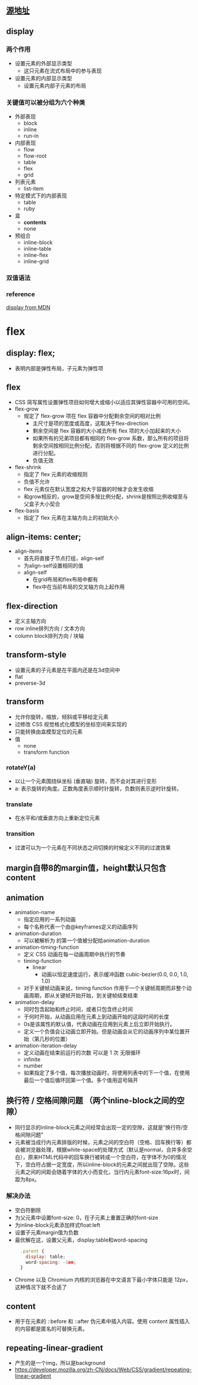## [源地址](https://codepen.io/gayane-gasparyan/pen/oPmZrV)

## display
### 两个作用
- 设置元素的外部显示类型
  - 这只元素在流式布局中的参与表现
- 设置元素的内部显示类型
  - 设置元素内部子元素的布局
### 关键值可以被分组为六个种类
- 外部表现
  - block
  - inline
  - run-in
- 内部表现
  - flow
  - flow-root
  - table
  - flex
  - grid
- 列表元素
  - list-item
- 特定模式下的内部表现
  - table
  - ruby
- 盒
  - **contents**
  - none
- 预组合
  - inline-block
  - inline-table
  - inline-flex
  - inline-grid
### 双值语法


### reference
[display from MDN](https://developer.mozilla.org/zh-CN/docs/Web/CSS/display)

# flex
## display: flex;
- 表明内部是弹性布局，子元素为弹性项
## flex
-  CSS 简写属性设置弹性项目如何增大或缩小以适应其弹性容器中可用的空间。
- flex-grow
  - 规定了 flex-grow 项在 flex 容器中分配剩余空间的相对比例
    - 主尺寸是项的宽度或高度，这取决于flex-direction
    - 剩余空间是 flex 容器的大小减去所有 flex 项的大小加起来的大小
    - 如果所有的兄弟项目都有相同的 flex-grow 系数，那么所有的项目将剩余空间按相同比例分配，否则将根据不同的 flex-grow 定义的比例进行分配。
    - 负值无效
- flex-shrink
  - 指定了 flex 元素的收缩规则
  - 负值不允许
  - flex 元素仅在默认宽度之和大于容器的时候才会发生收缩
  - 和grow相反的，grow是空间多按比例分配，shrink是按照比例收缩至与父盒子大小契合
- flex-basis
  - 指定了 flex 元素在主轴方向上的初始大小

## align-items: center;
- align-items
  - 首先将直接子节点打组，align-self
  - 为align-self设置相同的值
  - align-self
    - 在grid布局和flex布局中都有
    - flex中在当前布局的交叉轴方向上起作用

## flex-direction
- 定义主轴方向
- row inline排列方向 / 文本方向
- column block排列方向 / 块轴

## transform-style
- 设置元素的子元素是在平面内还是在3d空间中
- flat
- preverse-3d

## transform
- 允许你旋转，缩放，倾斜或平移给定元素
- 过修改 CSS 视觉格式化模型的坐标空间来实现的
- 只能转换由盒模型定位的元素
- 值
  - none
  - transform function
### rotateY(a)
- 以让一个元素围绕纵坐标 (垂直轴) 旋转，而不会对其进行变形
- a: 表示旋转的角度。正数角度表示顺时针旋转，负数则表示逆时针旋转。
### translate
- 在水平和/或垂直方向上重新定位元素
### transition
- 过渡可以为一个元素在不同状态之间切换的时候定义不同的过渡效果
## margin自带8的margin值，height默认只包含content

## animation
- animation-name
  - 指定应用的一系列动画
  - 每个名称代表一个由@keyframes定义的动画序列
- animation-duration
  - 可以被解析为 <time> 的第一个值被分配给animation-duration
- animation-timing-function
  - 定义 CSS 动画在每一动画周期中执行的节奏
  - timing-function
    - linear
      - 动画以恒定速度运行，表示缓冲函数 cubic-bezier(0.0, 0.0, 1.0, 1.0)
  - 对于关键帧动画来说，timing function 作用于一个关键帧周期而非整个动画周期，即从关键帧开始开始，到关键帧结束结束
- animation-delay
  - 同时包含起始和终止时间，或者只包含终止时间
  - 于何时开始，从动画应用在元素上到动画开始的这段时间的长度
  - 0s是该属性的默认值，代表动画在应用到元素上后立即开始执行。
  - 定义一个负值会让动画立即开始。但是动画会从它的动画序列中某位置开始（第几秒的位置）
- animation-iteration-delay
  - 定义动画在结束前运行的次数 可以是 1 次 无限循环
  - infinite
  - number
  - 如果指定了多个值，每次播放动画时，将使用列表中的下一个值，在使用最后一个值后循环回第一个值。多个值用逗号隔开

## 换行符 / 空格间隙问题 （两个inline-block之间的空隙）
- 同行显示的inline-block元素之间经常会出现一定的空隙，这就是“换行符/空格间隙问题”
- 元素被当成行内元素排版的时候，元素之间的空白符（空格、回车换行等）都会被浏览器处理，根据white-space的处理方式（默认是normal，合并多余空白），原来HTML代码中的回车换行被转成一个空白符，在字体不为0的情况下，空白符占据一定宽度，所以inline-block的元素之间就出现了空隙。这些元素之间的间距会随着字体的大小而变化，当行内元素font-size:16px时，间距为8px。
### 解决办法
- 空白符删除
- 为父元素中设置font-size: 0，在子元素上重置正确的font-size
- 为inline-block元素添加样式float:left
- 设置子元素margin值为负数
- 最优解在这，设置父元素，display:table和word-spacing
  ```javascript
    .parent {
      display: table;
      word-spacing: -1em;
    }
  ```
- Chrome 以及 Chromium 内核的浏览器在中文语言下最小字体只能是 12px，这种情况下就不合适了


## content
- 用于在元素的 ::before 和 ::after 伪元素中插入内容。使用 content 属性插入的内容都是匿名的可替换元素。

## repeating-linear-gradient
- 产生的是一个img，所以是background
- https://developer.mozilla.org/zh-CN/docs/Web/CSS/gradient/repeating-linear-gradient